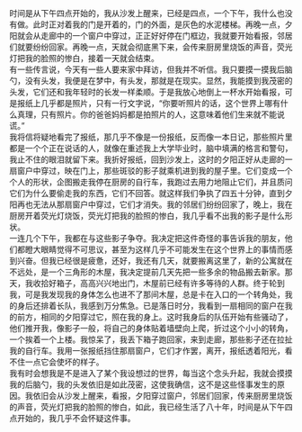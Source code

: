 时间是从下午四点开始的，我从沙发上醒来，已经是四点，一个下午，我什么也没有做。此时正对着我的门是开着的，门的外面，是灰色的水泥楼梯。再晚一点，夕阳就会从走廊中的一个窗户中穿过，正正好好停在门框边，我就要开始看报，邻居们就要纷纷回家。再晚一点，天就会彻底黑下来，会传来厨房里烧饭的声音，荧光灯把我的脸照的惨白，接着一天就会结束。  
有一些传言说，今天有一些人要来家中拜访，但我并不听信。我只要摸一摸我后脑勺，没有头发，我便是在梦中，有头发，那就是在现实。显然，我能摸到我茂密的头发，它们还和我年轻时的长发一样柔顺。于是我放心地倒上一杯水开始看报，可是报纸上几乎都是照片，只有一行文字说，“你要听照片的话，这个世界上哪有什么真理，只有照片。你的爸爸妈妈都是拍照片的人，这意味着他们生来就不能说谎。”  
我将信将疑地看完了报纸，那几乎不像是一份报纸，反而像一本日记，那些照片里都是一个个正在说话的人，就像在重述我上大学毕业时，脑中填满的格言和警句，我止不住的眼泪就留下来。我折好报纸，回到沙发上，这时的夕阳正好从走廊的一扇窗户中穿过，映在门上，那些斑驳的影子就乘机进到我的屋子里。它们变成一个个人的形状，企图搬走我停在厨房的自行车，我跑过去用力地阻止它们，并且质问它们为什么要偷走我的东西，它们不回答。就这样我们争执了四五十分钟，直到夕阳再也无法从那扇窗户中穿过，它们才消失。我的邻居们纷纷回家了，晚上，我在厨房开着荧光灯烧饭，荧光灯把我的脸照的惨白，我几乎看不出我的影子是什么形状。  
一连几个下午，我都在与这些影子争夺。我决定把这件奇怪的事告诉我的朋友，他们都瞪大眼睛觉得不可思议，甚至为这样几乎不可能发生在这个世界上的事情而感到兴奋。但我已经很是疲惫，还好，我还有几天，就要搬离这里了，新的公寓就在不远处，是一个三角形的木屋，我决定提前几天先把一些多余的物品搬去新家。那天，我收拾好箱子，高高兴兴地出门，木屋前已经有许多等待的人群。终于轮到我，可是我发现我的身体怎么也进不了那间木屋，总是卡在入口的一个转角处，我的身后还排着长队，我感到万分焦急。已是落日时分，我看到一扇相同的窗户在我的前方，相同的夕阳穿过它，照在我的身上。这时我身后的队伍开始有些骚动了，他们推开我，像影子一般，将自己的身体贴着墙壁向上爬，折过这个小小的转角，一个挨着一个上楼。我惊呆了，我丢下箱子跑回家，来到走廊，那些影子还在拉扯我的自行车。我用一张报纸挡住那扇窗户，它们才作罢，离开，报纸透着阳光，看不住一点它会使坏的样子。  
我有时会想我是不是进入了某个我设想过的世界，每当这个念头升起，我就会摸摸我的后脑勺，我的头发依旧是如此茂密，这使我确信，这不是这些怪事发生的原因。我依旧会从沙发上醒来，看报，夕阳穿过窗户，邻居们回家，传来厨房里烧饭的声音，荧光灯把我的脸照的惨白，如此，我已经生活了八十年，时间是从下午四点开始的，我几乎不会怀疑这件事。  